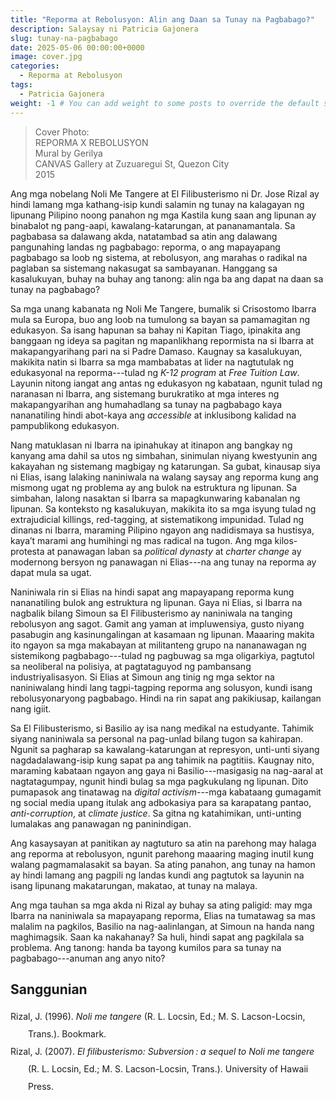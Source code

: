 ```yaml
---
title: "Reporma at Rebolusyon: Alin ang Daan sa Tunay na Pagbabago?"
description: Salaysay ni Patricia Gajonera
slug: tunay-na-pagbabago
date: 2025-05-06 00:00:00+0000
image: cover.jpg
categories:
  - Reporma at Rebolusyon
tags:
  - Patricia Gajonera
weight: -1 # You can add weight to some posts to override the default sorting (date descending)
---
```


> Cover Photo:<br/>
> REPORMA X REBOLUSYON<br/>
> Mural by Gerilya<br/>
> CANVAS Gallery at Zuzuaregui St, Quezon City<br/>
> 2015

Ang mga nobelang Noli Me Tangere at El Filibusterismo ni Dr. Jose Rizal ay hindi lamang mga kathang-isip kundi salamin ng tunay na kalagayan ng lipunang Pilipino noong panahon ng mga Kastila kung saan ang lipunan ay binabalot ng pang-aapi, kawalang-katarungan, at pananamantala.
Sa pagbabasa sa dalawang akda, natatambad sa atin ang dalawang pangunahing landas ng pagbabago: reporma, o ang mapayapang pagbabago sa loob ng sistema, at rebolusyon, ang marahas o radikal na paglaban sa sistemang nakasugat sa sambayanan.
Hanggang sa kasalukuyan, buhay na buhay ang tanong: alin nga ba ang dapat na daan sa tunay na pagbabago?

Sa mga unang kabanata ng Noli Me Tangere, bumalik si Crisostomo Ibarra mula sa Europa, buo ang loob na tumulong sa bayan sa pamamagitan ng edukasyon.
Sa isang hapunan sa bahay ni Kapitan Tiago, ipinakita ang banggaan ng ideya sa pagitan ng mapanlikhang repormista na si Ibarra at makapangyarihang pari na si Padre Damaso.
Kaugnay sa kasalukuyan, makikita natin si Ibarra sa mga mambabatas at lider na nagtutulak ng edukasyonal na reporma---tulad ng *K-12 program* at *Free Tuition Law*.
Layunin nitong iangat ang antas ng edukasyon ng kabataan, ngunit tulad ng naranasan ni Ibarra, ang sistemang burukratiko at mga interes ng makapangyarihan ang humahadlang sa tunay na pagbabago kaya nananatiling hindi abot-kaya ang *accessible* at inklusibong kalidad na pampublikong edukasyon.

Nang matuklasan ni Ibarra na ipinahukay at itinapon ang bangkay ng kanyang ama dahil sa utos ng simbahan, sinimulan niyang kwestyunin ang kakayahan ng sistemang magbigay ng katarungan.
Sa gubat, kinausap siya ni Elias, isang lalaking naniniwala na walang saysay ang reporma kung ang mismong ugat ng problema ay ang bulok na estruktura ng lipunan.
Sa simbahan, lalong nasaktan si Ibarra sa mapagkunwaring kabanalan ng lipunan.
Sa konteksto ng kasalukuyan, makikita ito sa mga isyung tulad ng extrajudicial killings, red-tagging, at sistematikong impunidad.
Tulad ng dinanas ni Ibarra, maraming Pilipino ngayon ang nadidismaya sa hustisya, kaya’t marami ang humihingi ng mas radical na tugon.
Ang mga kilos-protesta at panawagan laban sa *political dynasty* at *charter change* ay modernong bersyon ng panawagan ni Elias---na ang tunay na reporma ay dapat mula sa ugat.

Naniniwala rin si Elias na hindi sapat ang mapayapang reporma kung nananatiling bulok ang estruktura ng lipunan. 
Gaya ni Elias, si Ibarra na nagbalik bilang Simoun sa El Filibusterismo ay naniniwala na tanging rebolusyon ang sagot.
Gamit ang yaman at impluwensiya, gusto niyang pasabugin ang kasinungalingan at kasamaan ng lipunan.
Maaaring makita ito ngayon sa mga makabayan at militanteng grupo na nananawagan ng sistemikong pagbabago---tulad ng pagbuwag sa mga oligarkiya, pagtutol sa neoliberal na polisiya, at pagtataguyod ng pambansang industriyalisasyon. 
Si Elias at Simoun ang tinig ng mga sektor na naniniwalang hindi lang tagpi-tagping reporma ang solusyon, kundi isang rebolusyonaryong pagbabago.
Hindi na rin sapat ang pakikiusap, kailangan nang igiit.

Sa El Filibusterismo, si Basilio ay isa nang medikal na estudyante.
Tahimik siyang naniniwala sa personal na pag-unlad bilang tugon sa kahirapan.
Ngunit sa pagharap sa kawalang-katarungan at represyon, unti-unti siyang nagdadalawang-isip kung sapat pa ang tahimik na pagtitiis.
Kaugnay nito, maraming kabataan ngayon ang gaya ni Basilio---masigasig na nag-aaral at nagtatagumpay, ngunit hindi bulag sa mga pagkukulang ng lipunan.
Dito pumapasok ang tinatawag na *digital activism*---mga kabataang gumagamit ng social media upang itulak ang adbokasiya para sa karapatang pantao, *anti-corruption*, at *climate justice*.
Sa gitna ng katahimikan, unti-unting lumalakas ang panawagan ng paninindigan.

Ang kasaysayan at panitikan ay nagtuturo sa atin na parehong may halaga ang reporma at rebolusyon, ngunit parehong maaaring maging inutil kung walang pagmamalasakit sa bayan.
Sa ating panahon, ang tunay na hamon ay hindi lamang ang pagpili ng landas kundi ang pagtutok sa layunin na isang lipunang makatarungan, makatao, at tunay na malaya.

Ang mga tauhan sa mga akda ni Rizal ay buhay sa ating paligid: may mga Ibarra na naniniwala sa mapayapang reporma, Elias na tumatawag sa mas malalim na pagkilos, Basilio na nag-aalinlangan, at Simoun na handa nang maghimagsik. 
Saan ka nakahanay? Sa huli, hindi sapat ang pagkilala sa problema. Ang tanong: handa ba tayong kumilos para sa tunay na pagbabago---anuman ang anyo nito?

## Sanggunian

<div class="csl-bib-body" style="line-height: 2; margin-left: 2em; text-indent:-2em;">
  <div class="csl-entry">Rizal, J. (1996). <i>Noli me tangere</i> (R. L. Locsin, Ed.; M. S. Lacson-Locsin, Trans.). Bookmark.</div>
  <span class="Z3988" title="url_ver=Z39.88-2004&amp;ctx_ver=Z39.88-2004&amp;rfr_id=info%3Asid%2Fzotero.org%3A2&amp;rft_id=urn%3Aisbn%3A978-971-569-187-1%20978-971-569-188-8&amp;rft_val_fmt=info%3Aofi%2Ffmt%3Akev%3Amtx%3Abook&amp;rft.genre=book&amp;rft.btitle=Noli%20me%20tangere&amp;rft.place=Makati%20City&amp;rft.publisher=Bookmark&amp;rft.aufirst=Jos%C3%A9&amp;rft.aulast=Rizal&amp;rft.au=Jos%C3%A9%20Rizal&amp;rft.au=Ma%20Soledad%20Lacson-Locsin&amp;rft.au=Raul%20L.%20Locsin&amp;rft.date=1996&amp;rft.tpages=452&amp;rft.isbn=978-971-569-187-1%20978-971-569-188-8&amp;rft.language=eng"></span>
  <div class="csl-entry">Rizal, J. (2007). <i>El filibusterismo: Subversion : a sequel to Noli me tangere</i> (R. L. Locsin, Ed.; M. S. Lacson-Locsin, Trans.). University of Hawaii Press.</div>
  <span class="Z3988" title="url_ver=Z39.88-2004&amp;ctx_ver=Z39.88-2004&amp;rfr_id=info%3Asid%2Fzotero.org%3A2&amp;rft_id=urn%3Aisbn%3A978-1-4356-6652-8&amp;rft_val_fmt=info%3Aofi%2Ffmt%3Akev%3Amtx%3Abook&amp;rft.genre=book&amp;rft.btitle=El%20filibusterismo%3A%20subversion%20%3A%20a%20sequel%20to%20Noli%20me%20tangere&amp;rft.place=Honolulu&amp;rft.publisher=University%20of%20Hawaii%20Press&amp;rft.aufirst=Jos%C3%A9&amp;rft.aulast=Rizal&amp;rft.au=Jos%C3%A9%20Rizal&amp;rft.au=Ma%20Soledad%20Lacson-Locsin&amp;rft.au=Raul%20L.%20Locsin&amp;rft.date=2007&amp;rft.isbn=978-1-4356-6652-8&amp;rft.language=eng"></span>
</div>
